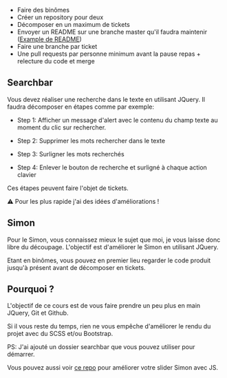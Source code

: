 - Faire des binômes
- Créer un repository pour deux
- Décomposer en un maximum de tickets
- Envoyer un README sur une branche master qu'il faudra maintenir ([Example de README](https://gist.github.com/PurpleBooth/109311bb0361f32d87a2))
- Faire une branche par ticket
- Une pull requests par personne minimum avant la pause repas + relecture du code et merge

## Searchbar

Vous devez réaliser une recherche dans le texte en utilisant JQuery. Il faudra décomposer en étapes comme par exemple:

- Step 1: Afficher un message d'alert avec le contenu du champ texte au moment du clic sur rechercher.

- Step 2: Supprimer les mots rechercher dans le texte

- Step 3: Surligner les mots recherchés

- Step 4: Enlever le bouton de recherche et surligné à chaque action clavier

Ces étapes peuvent faire l'objet de tickets.

:warning: Pour les plus rapide j'ai des idées d'améliorations !

## Simon

Pour le Simon, vous connaissez mieux le sujet que moi, je vous laisse donc libre du découpage.
L'objectif est d'améliorer le Simon en utilisant JQuery.

Etant en binômes, vous pouvez en premier lieu regarder le code produit jusqu'à présent avant de décomposer en tickets.

## Pourquoi ?

L'objectif de ce cours est de vous faire prendre un peu plus en main JQuery, Git et Github.

Si il vous reste du temps, rien ne vous empêche d'améliorer le rendu du projet avec du SCSS et/ou Bootstrap.

PS: J'ai ajouté un dossier searchbar que vous pouvez utiliser pour démarrer.

Vous pouvez aussi voir [ce repo](https://github.com/nicolaslechenic/slider) pour améliorer votre slider Simon avec JS.